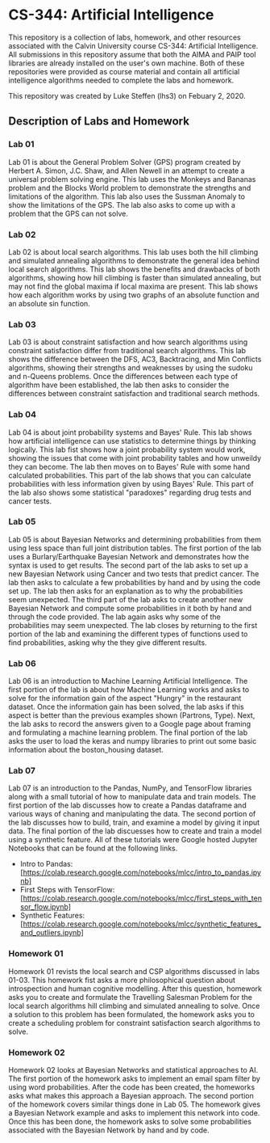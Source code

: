 # CS-344: Artificial Intelligence

This repository is a collection of labs, homework, and other resources
associated with the Calvin University course CS-344: Artificial Intelligence.
All submissions in this repository assume that both the AIMA and PAIP tool libraries are already installed on the
user's own machine. Both of these repositories were provided as course material and contain all artificial
intelligence algorithms needed to complete the labs and homework.

This repository was created by Luke Steffen (lhs3) on Febuary 2, 2020.

## Description of Labs and Homework

### Lab 01

Lab 01 is about the General Problem Solver (GPS) program created by Herbert A. Simon, J.C. Shaw, and Allen Newell
in an attempt to create a universal problem solving engine. This lab uses the Monkeys and Bananas problem and the
Blocks World problem to demonstrate the strengths and limitations of the algorithm. This lab also uses the
Sussman Anomaly to show the limitations of the GPS. The lab also asks to come up with a problem that the GPS can 
not solve.

### Lab 02

Lab 02 is about local search algorithms. This lab uses both the hill climbing and simulated annealing algorithms
to demonstrate the general idea behind local search algorithms. This lab shows the benefits and drawbacks of both
algorithms, showing how hill climbing is faster than simulated annealing, but may not find the global maxima if
local maxima are present. This lab shows how each algorithm works by using two graphs of an absolute function and
an absolute sin function.

### Lab 03

Lab 03 is about constraint satisfaction and how search algorithms using constraint satisfaction differ from
traditional search algorithms. This lab shows the difference between the DFS, AC3, Backtracing, and Min
Conflicts algorithms, showing their strengths and weaknesses by using the sudoku and n-Queens problems. Once
the differences between each type of algorithm have been established, the lab then asks to consider the
differences between constraint satisfaction and traditional search methods.

### Lab 04

Lab 04 is about joint probability systems and Bayes' Rule. This lab shows how artificial intelligence can use
statistics to determine things by thinking logically. This lab fist shows how a joint probability system would
work, showing the issues that come with joint probability tables and how unweildy they can become. The lab then
moves on to Bayes' Rule with some hand calculated probabilities. This part of the lab shows that you can calculate
probabilities with less information given by using Bayes' Rule. This part of the lab also shows some statistical
"paradoxes" regarding drug tests and cancer tests.

### Lab 05

Lab 05 is about Bayesian Networks and determining probabilities from them using less space than full joint distribution
tables. The first portion of the lab uses a Burlary/Earthquake Bayesian Network and demonstrates how the syntax is used
to get results. The second part of the lab asks to set up a new Bayesian Network using Cancer and two tests that predict
cancer. The lab then asks to calculate a few probabilities by hand and by using the code set up. The lab then asks for
an explanation as to why the probabilities seem unexpected. The third part of the lab asks to create another new Bayesian
Network and compute some probabilities in it both by hand and through the code provided. The lab again asks why some of
the probabilities may seem unexpected. The lab closes by returning to the first portion of the lab and examining the
different types of functions used to find probabilities, asking why the they give different results.

### Lab 06

Lab 06 is an introduction to Machine Learning Artificial Intelligence. The first portion of the lab is about how Machine
Learning works and asks to solve for the information gain of the aspect "Hungry" in the restaurant dataset. Once the 
information gain has been solved, the lab asks if this aspect is better than the previous examples shown (Partrons, Type).
Next, the lab asks to record the answers given to a Google page about framing and formulating a machine learning problem.
The final portion of the lab asks the user to load the keras and numpy libraries to print out some basic information
about the boston_housing dataset.

### Lab 07

Lab 07 is an introduction to the Pandas, NumPy, and TensorFlow libraries along with a small tutorial of how to manipulate
data and train models. The first portion of the lab discusses how to create a Pandas dataframe and various ways of chaning
and manipulating the data. The second portion of the lab discusses how to build, train, and examine a model by giving it
input data. The final portion of the lab discuesses how to create and train a model using a synthetic feature. All of these
tutorials were Google hosted Jupyter Notebooks that can be found at the following links.

* Intro to Pandas: [https://colab.research.google.com/notebooks/mlcc/intro_to_pandas.ipynb]
* First Steps with TensorFlow: [https://colab.research.google.com/notebooks/mlcc/first_steps_with_tensor_flow.ipynb]
* Synthetic Features: [https://colab.research.google.com/notebooks/mlcc/synthetic_features_and_outliers.ipynb]

### Homework 01

Homework 01 revists the local search and CSP algorithms discussed in labs 01-03. This homework fist asks a more
philosophical question about introspection and human cognitive modelling. After this question, homework asks you
to create and formulate the Travelling Salesman Problem for the local search algorithms hill climbing and simulated
annealing to solve. Once a solution to this problem has been formulated, the homework asks you to create a scheduling
problem for constraint satisfaction search algorithms to solve.

### Homework 02

Homework 02 looks at Bayesian Networks and statistical approaches to AI. The first portion of the homework asks to
implement an email spam filter by using word probabilities. After the code has been created, the homeworks asks what
makes this approach a Bayesian approach. The second portion of the homework covers similar things done in Lab 05. The
homework gives a Bayesian Network example and asks to implement this network into code. Once this has been done, the
homework asks to solve some probabilities associated with the Bayesian Network by hand and by code.

